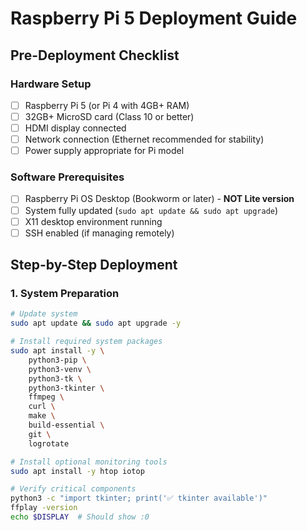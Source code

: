 # Raspberry Pi 5 Deployment Guide

## Pre-Deployment Checklist

### Hardware Setup

- [ ] Raspberry Pi 5 (or Pi 4 with 4GB+ RAM)
- [ ] 32GB+ MicroSD card (Class 10 or better)
- [ ] HDMI display connected
- [ ] Network connection (Ethernet recommended for stability)
- [ ] Power supply appropriate for Pi model

### Software Prerequisites

- [ ] Raspberry Pi OS Desktop (Bookworm or later) - **NOT Lite version**
- [ ] System fully updated (`sudo apt update && sudo apt upgrade`)
- [ ] X11 desktop environment running
- [ ] SSH enabled (if managing remotely)

## Step-by-Step Deployment

### 1. System Preparation

```bash
# Update system
sudo apt update && sudo apt upgrade -y

# Install required system packages
sudo apt install -y \
    python3-pip \
    python3-venv \
    python3-tk \
    python3-tkinter \
    ffmpeg \
    curl \
    make \
    build-essential \
    git \
    logrotate

# Install optional monitoring tools
sudo apt install -y htop iotop

# Verify critical components
python3 -c "import tkinter; print('✅ tkinter available')"
ffplay -version
echo $DISPLAY  # Should show :0
```

